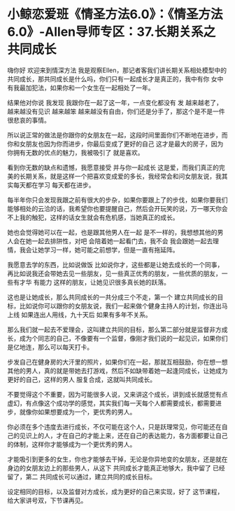 # 小鲸恋爱班《情圣方法6.0》：《情圣方法6.0》-Allen导师专区：37.长期关系之共同成长

嗨你好 欢迎来到情深方法 我是观察Ellen，那记者客我们讲长期关系相处模型中的共同成长，那共同成长是什么吗，你们只有一起成长才是真正的，我中有你 女中有我最加犯法，如果你和一个女生在一起相处了一年。

结果他对你说 我发现 我跟你在一起了这一年，一点变化都没有 发 越来越老了，越来越没有见识 越来越笨 越来越没有自由，你们还是分手了，那这个是不是一件很悲哀的事情。

所以说正常的做法是你跟你的女朋友在一起，这段时间里面你们不断地在进步，而你和女朋友也因为你而进步，你最后变成了更好的自己 这才是最大的房子，因为你拥有无数的优点的魅力，我被吸引了 就是喜欢。

看到你无数的缺点和遗憾，我愿意接受 并与你一起成长 这是爱，而我们真正的完美的长期关系，就是这样一个把喜欢变成爱的多长，我经常会和问女朋友说，我其实每天都在学习 每天都在进步。

每半年你只会发现我跟之前有很大的步杂，如果你要跟上了的步伐，如果你要我们能够相处的云洽的话，我希望你也要提醒自己，然后会开玩笑的说，万一哪天你会不上我的触犯，这样的话女生就会有危机感，当她真正的成长。

她也会觉得她可以在一起，也是跟其他男人在一起 是不一样的，我想想其他的男人会在她一起去排阱性，对吧 会陪着她一起看门去，我不会 我会跟她一起去理情，我会让她学习一样，她可能之前想学，但是一直有拖延阵。

我愿意去学的东西，比如说做饭 比如说你才，这些都是让她去成长的一个同事，再比如说我还会带她去见一些朋友，见一些真正优秀的朋友，一些优质的朋友，一些有才华 有能力 这样的朋友，让她见识很多真长她的跃落。

这也是让她成长，那么共同成长的一共分成三个不走，第一个 建立共同成长的目标，比如说你可以跟你的女朋友说，我们一起来做个健身主持人的计划，你连出马上线 如果连出人用线，九十天后 如果有多年不关系。

那么我们就一起去不爱理会，这叫建立共同的目标，那么第二部分就是监督非方成长，成为个同志的自己，不像要有一个监督，像刚才我们说的一起见识，如果你们是亿地连，那么可以每天打卡。

步发自己在健身房的大汗里的照片，如果你们在一起，那就互相鼓励，你在想一想 其他的男人，真的就是带她去打游戏，然后不如缺带着她一起逢同成长，让她成为更好的自己，这样的男人 服复合成，这就叫共同成长。

不要觉得这个不重要，因为可能很多人说，又来讲这个成长，讲到成长就感觉有点虚幻，有点像这个成功学的感觉，其实我们每一天每个人都需要成长，都需要进步，就像你如果想要成为一个，更优秀的男人。

你必须在多个违度去进行成长，不仅可能在这个人，只是跃理常见，你可能还在自己的见识上的人，才在自己的才能上来，还在自己的表达能力，各方面都要让自己的体制，这样你才能够成为一个更优秀的男人。

才能吸引到更多的女生，你也才能够去干掉，无论是你异地变的女朋友，还是就在身边的女朋友边上的那些男人，从这下 共同成长才能真正地够大，我中留了 已经留了，第二 共同成长可以通过，建立共同的成长目标。

设定相同的目标，以及监督对方成长，成为更好的自己来实现，好了 这节课程，给大家讲号双，下节课再见。
